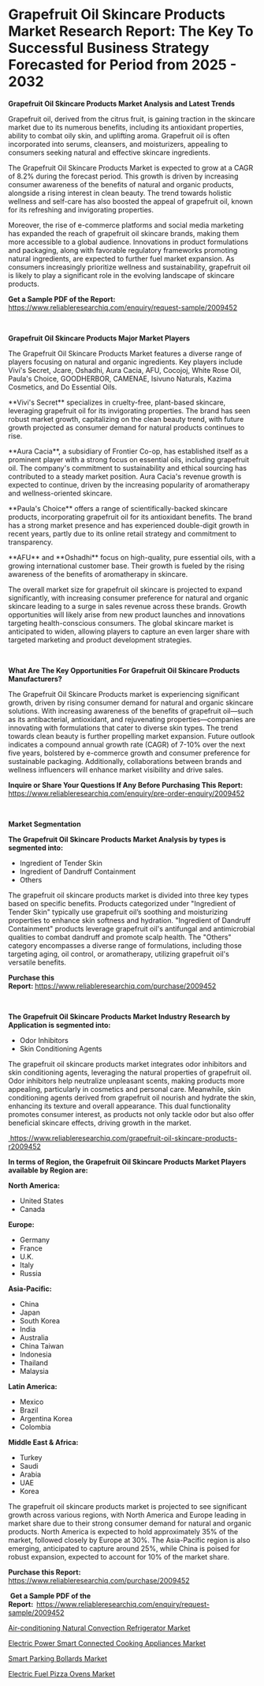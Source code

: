 <p><h1>Grapefruit Oil Skincare Products Market Research Report: The Key To Successful Business Strategy Forecasted for Period from 2025 - 2032</h1></p><p><strong>Grapefruit Oil Skincare Products Market Analysis and Latest Trends</strong></p>
<p><p>Grapefruit oil, derived from the citrus fruit, is gaining traction in the skincare market due to its numerous benefits, including its antioxidant properties, ability to combat oily skin, and uplifting aroma. Grapefruit oil is often incorporated into serums, cleansers, and moisturizers, appealing to consumers seeking natural and effective skincare ingredients.</p><p>The Grapefruit Oil Skincare Products Market is expected to grow at a CAGR of 8.2% during the forecast period. This growth is driven by increasing consumer awareness of the benefits of natural and organic products, alongside a rising interest in clean beauty. The trend towards holistic wellness and self-care has also boosted the appeal of grapefruit oil, known for its refreshing and invigorating properties.</p><p>Moreover, the rise of e-commerce platforms and social media marketing has expanded the reach of grapefruit oil skincare brands, making them more accessible to a global audience. Innovations in product formulations and packaging, along with favorable regulatory frameworks promoting natural ingredients, are expected to further fuel market expansion. As consumers increasingly prioritize wellness and sustainability, grapefruit oil is likely to play a significant role in the evolving landscape of skincare products.</p></p>
<p><strong>Get a Sample PDF of the Report:&nbsp;</strong> <a href="https://www.reliableresearchiq.com/enquiry/request-sample/2009452?utm_campaign=1088&utm_medium=2&utm_source=Github&utm_content=ia&utm_term=10022025&utm_id=grapefruit-oil-skincare-products">https://www.reliableresearchiq.com/enquiry/request-sample/2009452</a></p>
<p>&nbsp;</p>
<p><strong>Grapefruit Oil Skincare Products Major Market Players</strong></p>
<p><p>The Grapefruit Oil Skincare Products Market features a diverse range of players focusing on natural and organic ingredients. Key players include Vivi's Secret, Jcare, Oshadhi, Aura Cacia, AFU, Cocojoj, White Rose Oil, Paula's Choice, GOODHERBOR, CAMENAE, Isivuno Naturals, Kazima Cosmetics, and Do Essential Oils.</p><p>**Vivi's Secret** specializes in cruelty-free, plant-based skincare, leveraging grapefruit oil for its invigorating properties. The brand has seen robust market growth, capitalizing on the clean beauty trend, with future growth projected as consumer demand for natural products continues to rise.</p><p>**Aura Cacia**, a subsidiary of Frontier Co-op, has established itself as a prominent player with a strong focus on essential oils, including grapefruit oil. The company's commitment to sustainability and ethical sourcing has contributed to a steady market position. Aura Cacia's revenue growth is expected to continue, driven by the increasing popularity of aromatherapy and wellness-oriented skincare.</p><p>**Paula's Choice** offers a range of scientifically-backed skincare products, incorporating grapefruit oil for its antioxidant benefits. The brand has a strong market presence and has experienced double-digit growth in recent years, partly due to its online retail strategy and commitment to transparency.</p><p>**AFU** and **Oshadhi** focus on high-quality, pure essential oils, with a growing international customer base. Their growth is fueled by the rising awareness of the benefits of aromatherapy in skincare.</p><p>The overall market size for grapefruit oil skincare is projected to expand significantly, with increasing consumer preference for natural and organic skincare leading to a surge in sales revenue across these brands. Growth opportunities will likely arise from new product launches and innovations targeting health-conscious consumers. The global skincare market is anticipated to widen, allowing players to capture an even larger share with targeted marketing and product development strategies.</p></p>
<p>&nbsp;</p>
<p><strong>What Are The Key Opportunities For Grapefruit Oil Skincare Products Manufacturers?</strong></p>
<p><p>The Grapefruit Oil Skincare Products market is experiencing significant growth, driven by rising consumer demand for natural and organic skincare solutions. With increasing awareness of the benefits of grapefruit oil—such as its antibacterial, antioxidant, and rejuvenating properties—companies are innovating with formulations that cater to diverse skin types. The trend towards clean beauty is further propelling market expansion. Future outlook indicates a compound annual growth rate (CAGR) of 7-10% over the next five years, bolstered by e-commerce growth and consumer preference for sustainable packaging. Additionally, collaborations between brands and wellness influencers will enhance market visibility and drive sales.</p></p>
<p><strong>Inquire or Share Your Questions If Any Before Purchasing This Report:</strong> <a href="https://www.reliableresearchiq.com/enquiry/pre-order-enquiry/2009452?utm_campaign=1088&utm_medium=2&utm_source=Github&utm_content=ia&utm_term=10022025&utm_id=grapefruit-oil-skincare-products">https://www.reliableresearchiq.com/enquiry/pre-order-enquiry/2009452</a></p>
<p>&nbsp;</p>
<p><strong>Market Segmentation</strong></p>
<p><strong>The Grapefruit Oil Skincare Products Market Analysis by types is segmented into:</strong></p>
<p><ul><li>Ingredient of Tender Skin</li><li>Ingredient of Dandruff Containment</li><li>Others</li></ul></p>
<p><p>The grapefruit oil skincare products market is divided into three key types based on specific benefits. Products categorized under "Ingredient of Tender Skin" typically use grapefruit oil’s soothing and moisturizing properties to enhance skin softness and hydration. "Ingredient of Dandruff Containment" products leverage grapefruit oil's antifungal and antimicrobial qualities to combat dandruff and promote scalp health. The "Others" category encompasses a diverse range of formulations, including those targeting aging, oil control, or aromatherapy, utilizing grapefruit oil's versatile benefits.</p></p>
<p><strong>Purchase this Report:&nbsp;</strong><a href="https://www.reliableresearchiq.com/purchase/2009452?utm_campaign=1088&utm_medium=2&utm_source=Github&utm_content=ia&utm_term=10022025&utm_id=grapefruit-oil-skincare-products">https://www.reliableresearchiq.com/purchase/2009452</a></p>
<p>&nbsp;</p>
<p><strong>The Grapefruit Oil Skincare Products Market Industry Research by Application is segmented into:</strong></p>
<p><ul><li>Odor Inhibitors</li><li>Skin Conditioning Agents</li></ul></p>
<p><p>The grapefruit oil skincare products market integrates odor inhibitors and skin conditioning agents, leveraging the natural properties of grapefruit oil. Odor inhibitors help neutralize unpleasant scents, making products more appealing, particularly in cosmetics and personal care. Meanwhile, skin conditioning agents derived from grapefruit oil nourish and hydrate the skin, enhancing its texture and overall appearance. This dual functionality promotes consumer interest, as products not only tackle odor but also offer beneficial skincare effects, driving growth in the market.</p></p>
<p><a href="https://www.reliableresearchiq.com/grapefruit-oil-skincare-products-r2009452?utm_campaign=1088&utm_medium=2&utm_source=Github&utm_content=ia&utm_term=10022025&utm_id=grapefruit-oil-skincare-products">&nbsp;https://www.reliableresearchiq.com/grapefruit-oil-skincare-products-r2009452</a></p>
<p><strong>In terms of Region, the Grapefruit Oil Skincare Products Market Players available by Region are:</strong></p>
<p>
    <p> <strong> North America: </strong>
        <ul>
            <li>United States</li>
            <li>Canada</li>
        </ul>
        </p> 
    <p> <strong> Europe: </strong>
        <ul>
            <li>Germany</li>
            <li>France</li>
            <li>U.K.</li>
            <li>Italy</li>
            <li>Russia</li>
        </ul>
        </p> 
    <p> <strong> Asia-Pacific: </strong>
        <ul>
            <li>China</li>
            <li>Japan</li>
            <li>South Korea</li>
            <li>India</li>
            <li>Australia</li>
            <li>China Taiwan</li>
            <li>Indonesia</li>
            <li>Thailand</li>
            <li>Malaysia</li>
        </ul>
        </p> 
    <p> <strong> Latin America: </strong>
        <ul>
            <li>Mexico</li>
            <li>Brazil</li>
            <li>Argentina Korea</li>
            <li>Colombia</li>
        </ul>
        </p> 
    <p> <strong> Middle East & Africa: </strong>
        <ul>
            <li>Turkey</li>
            <li>Saudi</li>
            <li>Arabia</li>
            <li>UAE</li>
            <li>Korea</li>
        </ul>
    </p>
    </p>
<p><p>The grapefruit oil skincare products market is projected to see significant growth across various regions, with North America and Europe leading in market share due to their strong consumer demand for natural and organic products. North America is expected to hold approximately 35% of the market, followed closely by Europe at 30%. The Asia-Pacific region is also emerging, anticipated to capture around 25%, while China is poised for robust expansion, expected to account for 10% of the market share.</p></p>
<p><strong>Purchase this Report: </strong><a href="https://www.reliableresearchiq.com/purchase/2009452?utm_campaign=1088&utm_medium=2&utm_source=Github&utm_content=ia&utm_term=10022025&utm_id=grapefruit-oil-skincare-products">https://www.reliableresearchiq.com/purchase/2009452</a></p>
<p>&nbsp;<strong>Get a Sample PDF of the Report:&nbsp;&nbsp;</strong><a href="https://www.reliableresearchiq.com/enquiry/request-sample/2009452?utm_campaign=1088&utm_medium=2&utm_source=Github&utm_content=ia&utm_term=10022025&utm_id=grapefruit-oil-skincare-products">https://www.reliableresearchiq.com/enquiry/request-sample/2009452</a></p>
<p><strong></strong></p>
<p><p><a href="https://github.com/ratzkadria/Market-Research-Report-List-1/blob/main/air-conditioning-natural-convection-refrigerator-market.md?utm_campaign=1088&utm_medium=2&utm_source=Github&utm_content=ia&utm_term=10022025&utm_id=grapefruit-oil-skincare-products">Air-conditioning Natural Convection Refrigerator Market</a></p><p><a href="https://github.com/farklasu/Market-Research-Report-List-1/blob/main/electric-power-smart-connected-cooking-appliances-market.md?utm_campaign=1088&utm_medium=2&utm_source=Github&utm_content=ia&utm_term=10022025&utm_id=grapefruit-oil-skincare-products">Electric Power Smart Connected Cooking Appliances Market</a></p><p><a href="https://github.com/armsinwan/Market-Research-Report-List-1/blob/main/smart-parking-bollards-market.md?utm_campaign=1088&utm_medium=2&utm_source=Github&utm_content=ia&utm_term=10022025&utm_id=grapefruit-oil-skincare-products">Smart Parking Bollards Market</a></p><p><a href="https://github.com/rebikamileny/Market-Research-Report-List-1/blob/main/electric-fuel-pizza-ovens-market.md?utm_campaign=1088&utm_medium=2&utm_source=Github&utm_content=ia&utm_term=10022025&utm_id=grapefruit-oil-skincare-products">Electric Fuel Pizza Ovens Market</a></p></p>